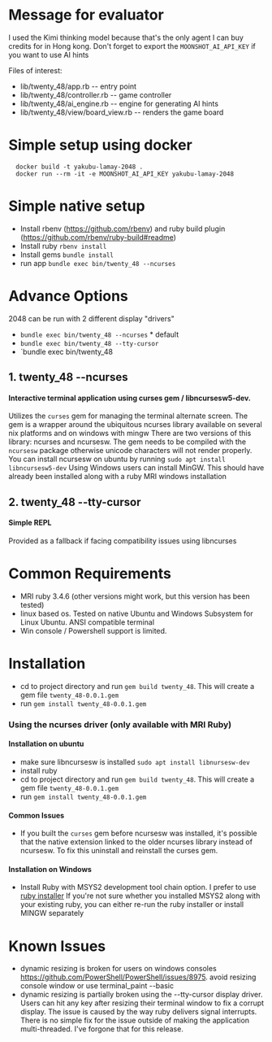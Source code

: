 # Message for evaluator
I used the Kimi thinking model because that's the only agent I can buy credits for in Hong kong.
Don't forget to export the `MOONSHOT_AI_API_KEY` if you want to use AI hints 

Files of interest:
- lib/twenty_48/app.rb -- entry point
- lib/twenty_48/controller.rb -- game controller
- lib/twenty_48/ai_engine.rb -- engine for generating AI hints
- lib/twenty_48/view/board_view.rb -- renders the game board

# Simple setup using docker
```
  docker build -t yakubu-lamay-2048 .
  docker run --rm -it -e MOONSHOT_AI_API_KEY yakubu-lamay-2048
```

# Simple native setup
- Install rbenv (https://github.com/rbenv) and ruby build plugin (https://github.com/rbenv/ruby-build#readme)
- Install ruby `rbenv install`
- Install gems `bundle install`
- run app `bundle exec bin/twenty_48 --ncurses`

# Advance Options
2048 can be run with 2 different display "drivers"
* `bundle exec bin/twenty_48 --ncurses` * default
* `bundle exec bin/twenty_48 --tty-cursor`
* `bundle exec bin/twenty_48 

## 1. twenty_48 --ncurses  
#### Interactive terminal application using curses gem / libncursesw5-dev. 
Utilizes the `curses` gem for managing the terminal alternate screen. 
The gem is a wrapper around the ubiquitous ncurses library available on several nix platforms and on windows with mingw
There are two versions of this library: ncurses and ncursesw.
The gem needs to be compiled with the `ncursesw` package otherwise unicode characters will not render properly.
You can install ncursesw on ubuntu by running `sudo apt install libncursesw5-dev`
Using
Windows users can install MinGW. This should have already been installed along with a ruby MRI windows installation  

## 2. twenty_48 --tty-cursor 
#### Simple REPL 
Provided as a fallback if facing compatibility issues using libncurses

# Common Requirements
* MRI ruby 3.4.6 (other versions might work, but this version has been tested)
* linux based os. Tested on native Ubuntu and Windows Subsystem for Linux Ubuntu. ANSI compatible terminal 
* Win console / Powershell support is limited.   

# Installation
* cd to project directory and run `gem build twenty_48`. This will create a gem file `twenty_48-0.0.1.gem`
* run `gem install twenty_48-0.0.1.gem`

### Using the ncurses driver (only available with MRI Ruby)
#### Installation on ubuntu
  * make sure libncursesw is installed `sudo apt install libnursesw-dev`
  * install ruby 
  * cd to project directory and run `gem build twenty_48`. This will create a gem file `twenty_48-0.0.1.gem`
  * run `gem install twenty_48-0.0.1.gem` 
#### Common Issues
  * If you built the `curses` gem before ncursesw was installed, it's possible that the native extension linked to the older ncurses library instead of ncursesw. To fix this uninstall and reinstall the curses gem. 
#### Installation on Windows
  * Install Ruby with MSYS2 development tool chain option. I prefer to use [ruby installer](https://rubyinstaller.org/)
  If you're not sure whether you installed MSYS2 along with your existing ruby, you can either re-run the ruby installer or install MINGW separately

# Known Issues
* dynamic resizing is broken for users on windows consoles https://github.com/PowerShell/PowerShell/issues/8975.
avoid resizing console window or use terminal_paint --basic 
* dynamic resizing is partially broken using the --tty-cursor display driver. Users can hit any key after resizing their terminal window to fix a corrupt display.
The issue is caused by the way ruby delivers signal interrupts. There is no simple fix for the issue outside of making the application multi-threaded. I've forgone that for this release.

